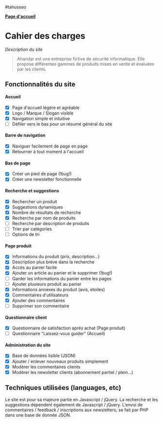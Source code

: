 #tahusseo

**[Page d'accueil](https://tahusseo.github.io/index.html)**

# Cahier des charges

*Description du site*
> Ahandar est une entreprise fictive de sécurité informatique.
> Elle propose différentes gammes de produits mises en vente et évaluées par les clients.



## Fonctionnalités du site

#### Accueil
- [X] Page d'accueil légère et agréable
- [X] Logo / Marque / Slogan visible
- [X] Navigation simple et intuitive
- [ ] Défiler vers le bas pour un résumé général du site

#### Barre de navigation
- [X] Naviguer facilement de page en page
- [X] Retourner à tout moment à l'accueil

#### Bas de page
- [X] Créer un pied de page (!bug!)
- [X] Créer une newsletter fonctionnelle

#### Recherche et suggestions
- [X] Rechercher un produit
- [X] Suggestions dynamiques
- [X] Nombre de résultats de recherche
- [X] Recherche par nom de produits
- [ ] Recherche par description de produits
- [ ] Trier par catégories
- [ ] Options de tri

#### Page produit
- [X] Informations du produit (prix, description...)
- [X] Description plus brève dans la recherche
- [X] Accès au panier facile
- [X] Ajouter un article au panier et le supprimer (!bug!)
- [ ] Garder les informations du panier entre les pages
- [ ] Ajouter plusieurs produit au panier
- [X] Informations annexes du produit (avis, etoiles)
- [X] Commentaires d'utilisateurs
- [X] Ajouter des commentaires
- [ ] Supprimer son commentaire

#### Questionnaire client
- [X] Questionnaire de satisfaction après achat (Page produit)
- [ ] Questionnaire "Laissez-vous guider" (Accueil)

#### Administration du site
- [X] Base de données lisible (JSON)
- [X] Ajouter / enlever nouveaux produits simplement
- [X] Modérer les commentaires clients
- [X] Modérer les newsletter clients (abonnement partiel / plein...)

## Techniques utilisées (languages, etc)
Le site est pour sa majeure partie en Javascript / jQuery. 
La recherche et les suggestions dépendent également de Javascript / jQuery.
L'envoi de commentaires / feedback / inscriptions aux newsletters, se fait par PHP dans une base de donnée JSON.
